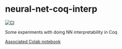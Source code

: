 # neural-net-coq-interp

[![CI](https://github.com/JasonGross/neural-net-coq-interp/actions/workflows/coq.yml/badge.svg?branch=main)](https://github.com/JasonGross/neural-net-coq-interp/actions/workflows/coq.yml)

Some experiments with doing NN interpretability in Coq

[Associated Colab notebook](https://colab.research.google.com/drive/1WdvPyO-bB6l-iWq8SYjiovHp5R3834wN)
